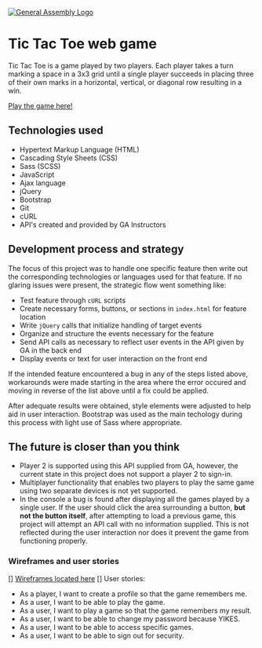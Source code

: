   [![General Assembly Logo](https://camo.githubusercontent.com/1a91b05b8f4d44b5bbfb83abac2b0996d8e26c92/687474703a2f2f692e696d6775722e636f6d2f6b6538555354712e706e67)](https://generalassemb.ly/education/web-development-immersive)

  # Tic Tac Toe web game

  Tic Tac Toe is a game played by two players. Each player takes a turn marking a space in a 3x3 grid until a single player succeeds in placing three of their own marks in a horizontal, vertical, or diagonal row resulting in a win.

  [Play the game here!](https://discocisco.github.io/tictactoe-client)

  ## Technologies used

  - Hypertext Markup Language (HTML)
  - Cascading Style Sheets (CSS)
  - Sass (SCSS)
  - JavaScript
  - Ajax language
  - jQuery
  - Bootstrap
  - Git
  - cURL
  - API's created and provided by GA Instructors

  ## Development process and strategy

  The focus of this project was to handle one specific feature then write out the corresponding technologies or languages used for that feature. If no glaring issues were present, the strategic flow went something like:
  - Test feature through `cURL` scripts
  - Create necessary forms, buttons, or sections in `index.html` for feature location
  - Write `jQuery` calls that initialize handling of target events
  - Organize and structure the events necessary for the feature
  - Send API calls as necessary to reflect user events in the API given by GA in the back end
  - Display events or text for user interaction on the front end

  If the intended feature encountered a bug in any of the steps listed above, workarounds were made starting in the area where the error occured and moving in reverse of the list above until a fix could be applied.

  After adequate results were obtained, style elements were adjusted to help aid in user interaction. Bootstrap was used as the main techology during this process with light use of Sass where appropriate.

  ## The future is closer than you think

  - Player 2 is supported using this API supplied from GA, however, the current state in this project does not support a player 2 to sign-in.
  - Multiplayer functionality that enables two players to play the same game using two separate devices is not yet supported.
  - In the console a bug is found after displaying all the games played by a single user. If the user should click the area surrounding a button, **but not the button itself**, after attempting to load a previous game, this project will attempt an API call with no information supplied. This is not reflected during the user interaction nor does it prevent the game from functioning properly.

  ### Wireframes and user stories

  [] [Wireframes located here](https://imgur.com/a/Bt0sZWc)
  [] User stories:
  - As a player, I want to create a profile so that the game remembers me.
  - As a user, I want to be able to play the game.
  - As a user, I want to play a game so that the game remembers my result.
  - As a user, I want to be able to change my password because YIKES.
  - As a user, I want to be able to access specific games.
  - As a user, I want to be able to sign out for security.
